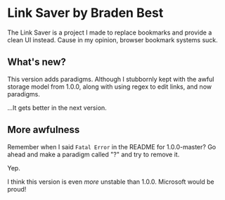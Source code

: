 # Link Saver by Braden Best

The Link Saver is a project I made to replace bookmarks and provide a clean UI instead. Cause in my opinion, browser bookmark systems suck.

## What's new?

This version adds paradigms. Although I stubbornly kept with the awful storage model from 1.0.0, along with using regex to edit links, and now paradigms.

...It gets better in the next version.

## More awfulness

Remember when I said `Fatal Error` in the README for 1.0.0-master? Go ahead and make a paradigm called "?" and try to remove it. 

Yep.

I think this version is even _more_ unstable than 1.0.0. Microsoft would be proud!
